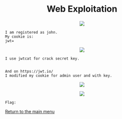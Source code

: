 
<h1 align="center">Web Exploitation</h1>



<h3></h3>


<p align="center"><img src="../Files/"></img></p>

``` shell
I am registered as john.
My cookie is:
jwt=
```

<p align="center"><img src="../Files/"></img></p>

``` shell
I use jwtcat for crack secret key.


And on https://jwt.io/ 
I modified my cookie for admin user and with key.
```

<p align="center"><img src="../Files/"></img></p>



<p align="center"><img src="../Files/"></img></p>

``` shell
Flag: 
```

<p align="left"><a href="https://github.com/Ne0Lux-C1Ph3r/WRITE-UP/blob/master/VirSecCon CTF/index.md">Return to the main menu</a></p>


